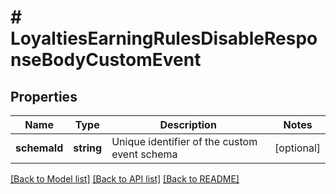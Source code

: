# # LoyaltiesEarningRulesDisableResponseBodyCustomEvent

## Properties

Name | Type | Description | Notes
------------ | ------------- | ------------- | -------------
**schemaId** | **string** | Unique identifier of the custom event schema | [optional]

[[Back to Model list]](../../README.md#models) [[Back to API list]](../../README.md#endpoints) [[Back to README]](../../README.md)

